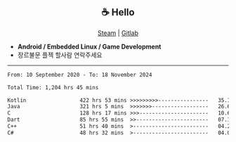 <h2 align="center"> ☕ Hello </h2>

<p align="center">
  <a href="https://steamcommunity.com/id/Niforances/">Steam</a> |
  <a href="https://gitlab.com/niforances">Gitlab</a>
</p>

 - **Android / Embedded Linux / Game Development**
 - 장르불문 플젝 할사람 연락주세요

------

<!--START_SECTION:waka-->

```txt
From: 10 September 2020 - To: 18 November 2024

Total Time: 1,204 hrs 45 mins

Kotlin                 422 hrs 53 mins >>>>>>>>>----------------   35.10 %
Java                   321 hrs 5 mins  >>>>>>>------------------   26.65 %
C                      128 hrs 17 mins >>>----------------------   10.65 %
Dart                   85 hrs 55 mins  >>-----------------------   07.13 %
C++                    51 hrs 40 mins  >------------------------   04.29 %
C#                     48 hrs 32 mins  >------------------------   04.03 %
```

<!--END_SECTION:waka-->
